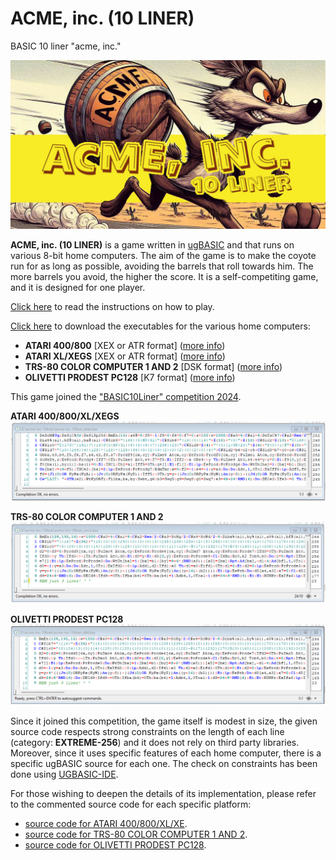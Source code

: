 # ACME, inc. (10 LINER)
BASIC 10 liner "acme, inc."

![copertina](pictures/copertina2.jpg)

**ACME, inc. (10 LINER)** is a game written in [ugBASIC](https://ugbasic.iwashere.eu) and that runs on various 8-bit home computers. The aim of the game is to make the coyote run for as long as possible, avoiding the barrels that roll towards him. The more barrels you avoid, the higher the score. It is a self-competiting game, and it is designed for one player.

[Click here](/docs/instructions.md) to read the instructions on how to play. 

[Click here](https://spotlessmind1975.itch.io/acme-inc-10liner) to download the executables for the various home computers:
  * **ATARI 400/800** [XEX or ATR format] ([more info](docs/instructions-atari.md))
  * **ATARI XL/XEGS** [XEX or ATR format] ([more info](docs/instructions-atarixl.md))
  * **TRS-80 COLOR COMPUTER 1 AND 2** [DSK format] ([more info](docs/instructions-coco.md))
  * **OLIVETTI PRODEST PC128** [K7 format] ([more info](docs/instructions-pc128op.md))
  
This game joined the ["BASIC10Liner" competition 2024](https://gkanold.wixsite.com/homeputerium).

**ATARI 400/800/XL/XEGS**
![extreme256 for ATARI 400/800/XL/XEGS](pictures/source-atari-extreme256-proof.png)

**TRS-80 COLOR COMPUTER 1 AND 2**
![extreme256 for TRS-80 COLOR COMPUTER 1 AND 2](pictures/source-coco-extreme256-proof.png)

**OLIVETTI PRODEST PC128**
![extreme256 for OLIVETTI PRODEST PC128](pictures/source-pc128op-extreme256-proof.png)

Since it joined this competition, the game itself is modest in size, the given source code respects strong constraints on the length of each line (category: **EXTREME-256**) and it does not rely on third party libraries. Moreover, since it uses specific features of each home computer, there is a specific ugBASIC source for each one. The check on constraints has been done using [UGBASIC-IDE](https://spotlessmind1975.itch.io/ugbasic-ide).

For those wishing to deepen the details of its implementation, please refer to the commented source code for each specific platform:

  * [source code for ATARI 400/800/XL/XE](/docs/source_atari_atarixl.md).
  * [source code for TRS-80 COLOR COMPUTER 1 AND 2](/docs/source_coco.md).
  * [source code for OLIVETTI PRODEST PC128](/docs/source_pc128op.md).
